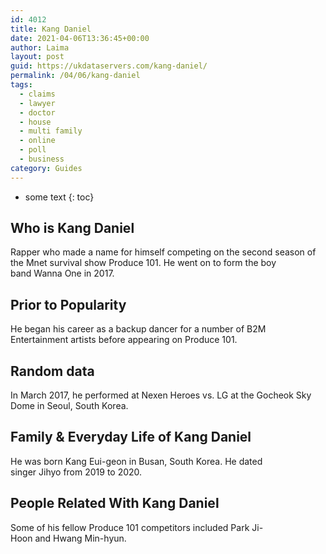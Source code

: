 ```yaml
---
id: 4012
title: Kang Daniel
date: 2021-04-06T13:36:45+00:00
author: Laima
layout: post
guid: https://ukdataservers.com/kang-daniel/
permalink: /04/06/kang-daniel
tags:
  - claims
  - lawyer
  - doctor
  - house
  - multi family
  - online
  - poll
  - business
category: Guides
---
```


* some text
{: toc}


## Who is Kang Daniel
                  
                  
                  
Rapper who made a name for himself competing on the second season of the Mnet survival show Produce 101. He went on to form the boy band Wanna One in 2017. 
                  
              
            
              
            
                
                
                
## Prior to Popularity
                  
                  
                  
He began his career as a backup dancer for a number of B2M Entertainment artists before appearing on Produce 101. 
                  
              
            
              
            
                
                
                
## Random data
                  
                  
                  
In March 2017, he performed at Nexen Heroes vs. LG at the Gocheok Sky Dome in Seoul, South Korea. 
                  
              
            
              
            
                
                
                
## Family & Everyday Life of Kang Daniel
                  
                  
                  
He was born Kang Eui-geon in Busan, South Korea. He dated singer Jihyo from 2019 to 2020.
                  
              
            
              
            
                
                
                
## People Related With Kang Daniel
                  
                  
                  
Some of his fellow Produce 101 competitors included Park Ji-Hoon and Hwang Min-hyun. 
                  
              
            
              
            
                
              
            
              
              
            
            
              
            
          
          
          